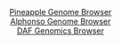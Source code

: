 <div id="Pineapple_Genome_Browser" align="center">
  <a href="https://igv.org/app/?sessionURL=blob:zZJfb5swFMW_i6VWm0TAQICAFE1JlqZpm0xpQtNRVciAIVbAZrZD_inffV60aS.r1DxsmuQH..ra95zj3xE0mAvCKAiApZuObppAA2LFtnNU1SWeogoLEOSoFFgDHOeYY5piEBxBjoRE4eODurmSshaBYRBZtypEC6YLW0cVOjCKtkJPWWUMWFmihHEkGRdGn6OGGaRoWlucoLrW1Wxbd4wMSWSgsl4xKphRY1rEW_Ve_KsUF5iyCsfVppTkLCBWepTGTM_Rp95y3ktTLMQ93o.zbu9.3Huyh2E0cgdR.OV2GbrL6zkpKJIbjrv9ZBqOnxfRldWXljs42PAJlbMZTci2HV7Zn6.Hu5pwLLqmZ3bsjms7bRUNoRne_U.u1SIXOq.WyvMiYqsk_zqCxJ2sm73sDac7ZzcZv.H8pIGSpRvFAkhX3AtMqNnQ1RzLbf3Ymh0NQl_lwxkBwcurBiRH6Vq1vxyB3NeKGCDwt80ZHg0wnmEOgpYPoWf6vuW0vTb0ffOkHcGGl38v3Jvw0feg1bMsN85JKRXOWSxoLXREqd6kuV4cLkyzYAtrko5WpjVcDEajvT8vZBgN.fOh.GOWjvKvRp8_UBl9j6J_wt17hOgyuRS2bFfceTNrPQqdqFnXw4jfPCxvw9xuizfjuSyanPEKSdWvKur4k7YGcYKoVIWGCJKQksj9UqXItiAwLVtBC1JWMkUh4EXyAWpQMx348Tec9un19B0-">Pineapple Genome Browser</a>
</div>
<div id="Alphonso_Genome_Browser" align="center">
  <a href="https://igv.org/app/?sessionURL=blob:zZJdb5swFIb_i6VWm0TAQICAVE3ko2mWJkvb0SytKuSAId7AJraBpFH..7xq025WqbnYNMkX9pE_3vP4OYAGc0EYBQGwdNPRTRNoQGxYe4fKqsBzVGIBggwVAmuA4wxzTBMMggPIkJAour1WJzdSViIwDCKrToloznRh66hEz4yiVugJK40BKwq0ZhxJxoXR56hhBsmbTovXqKp09batO0aKJDJQUW0YFcyoMM3jVt0X_yrFOaasxHFZF5K8BIhVHpUx1TP0IVzehUmChZji_SS9CKeT8N4eRQ9jd_AQfbpaRu7y_I7kFMma44sy2aKvzFsthuHqy6RoSn_WGzrbM6s_.pif2cPz0a4iHIsL0zN7ds.1u55CQ2iKd_9T12qQEzufM8SXMAx3fchviO1Knod1uqPNbPbHvnvgqIGCJbUyASQb7gUm1Gzoao7ldn5MzZ4Goa_ocEZA8PikAclR8k1tfzwAua.UL0Dgbf2ijgYYTzEHQceH0DN933K6Xhf6vnnUDqDmxd9Dexnd.h60Qsty44wUUsmcxoJWQkeU6k2S6fnziSxxroRZtYtBPT6zLtv9eLtKWViNM2EN76fRKzw1oJ5_.ULV7FtS_RPz3hJEl.tTdZvMr5aL0u47.PMmvI5uvBtFatYVYtbkk1cBnQYnY7xEUu1XFbX86VyDOEFUqkJDBFmTgsj9UnFkLQhMy1bqgoQVTLkIeL5.BzWomQ58_1tR._h0_A4-">Alphonso Genome Browser</a>
</div>


<div id="DAF_Genomics_Browser" align="center">
  <a href="https://igv.org/app/?sessionURL=blob:tZFra9swFIb_i6D95JvkW2wIw9uarbTdRjwv0FLCmX0ce7ElV5KTtiH_fcLrGGyUMehAEhLn8r46z4HsUKpWcJIS5tDQoZRYRDVin0M_dPgBelQkraFTaBGJNUrkJZL0QGpQGorlpalstB5U6roV1PYGuejbUjnKd2CwlRh1gybVZg708Cg47JVTit4ka3ChGxrBlXChLFEp23MH5Jv1HszxM7aeWuK6HzvdTqprY8IYq5wajNuWV3j_FyP_Qdms9lW2yrOp_gIfzqt5dnGeffHPiut30Zvr4uP7VRGtTvN2w0GPEudXow53UOQnbLH8tM9Vz.pwkLuGdX7mnfhvT8_uh1aimtOYzvxZFDBKjhbpRDkaCKRsJE1pYMVsZrEgsJ.ufhiZKUjRkvTm1iJaQrk16TcHoh8Gg4oovBsnahYRskJJUjvxvJgmCQuDOPCShB6tAxll98IsF8UyiT2WMRY5X6E3.nXbTQM0Qn8GXwrkb53N_ldQn2tZPUosmku2EHhneFV8.1p_K2aUbZ8BZZFnP1YL2YM2oR_PJyzQGb0euf7FxT_eHr8D">DAF Genomics Browser</a>
</div>
